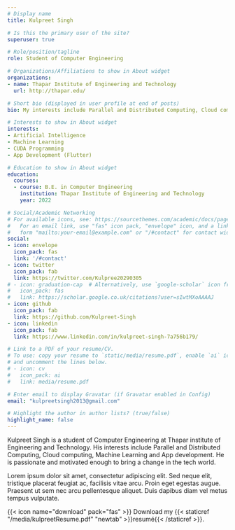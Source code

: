 ```yaml
---
# Display name
title: Kulpreet Singh

# Is this the primary user of the site?
superuser: true

# Role/position/tagline
role: Student of Computer Engineering

# Organizations/Affiliations to show in About widget
organizations:
- name: Thapar Institute of Engineering and Technology
  url: http://thapar.edu/

# Short bio (displayed in user profile at end of posts)
bio: My interests include Parallel and Distributed Computing, Cloud computing, Machine Learning and App development.

# Interests to show in About widget
interests:
- Artificial Intelligence
- Machine Learning
- CUDA Programming
- App Development (Flutter)

# Education to show in About widget
education:
  courses:
  - course: B.E. in Computer Engineering
    institution: Thapar Institute of Engineering and Technology
    year: 2022

# Social/Academic Networking
# For available icons, see: https://sourcethemes.com/academic/docs/page-builder/#icons
#   For an email link, use "fas" icon pack, "envelope" icon, and a link in the
#   form "mailto:your-email@example.com" or "/#contact" for contact widget.
social:
- icon: envelope
  icon_pack: fas
  link: '/#contact'
- icon: twitter
  icon_pack: fab
  link: https://twitter.com/Kulpree20290305
# - icon: graduation-cap  # Alternatively, use `google-scholar` icon from `ai` icon pack
#   icon_pack: fas
#   link: https://scholar.google.co.uk/citations?user=sIwtMXoAAAAJ
- icon: github
  icon_pack: fab
  link: https://github.com/Kulpreet-Singh
- icon: linkedin
  icon_pack: fab
  link: https://www.linkedin.com/in/kulpreet-singh-7a756b179/

# Link to a PDF of your resume/CV.
# To use: copy your resume to `static/media/resume.pdf`, enable `ai` icons in `params.toml`, 
# and uncomment the lines below.
# - icon: cv
#   icon_pack: ai
#   link: media/resume.pdf

# Enter email to display Gravatar (if Gravatar enabled in Config)
email: "kulpreetsingh2013@gmail.com"

# Highlight the author in author lists? (true/false)
highlight_name: false
---
```


Kulpreet Singh is a student of Computer Engineering at Thapar institute of Engineering and Technology. His interests include Parallel and Distributed Computing, Cloud computing, Machine Learning and App development. He is passionate and motivated enough to bring a change in the tech world.

Lorem ipsum dolor sit amet, consectetur adipiscing elit. Sed neque elit, tristique placerat feugiat ac, facilisis vitae arcu. Proin eget egestas augue. Praesent ut sem nec arcu pellentesque aliquet. Duis dapibus diam vel metus tempus vulputate.

{{< icon name="download" pack="fas" >}} Download my {{< staticref "/media/kulpreetResume.pdf" "newtab" >}}resumé{{< /staticref >}}.
